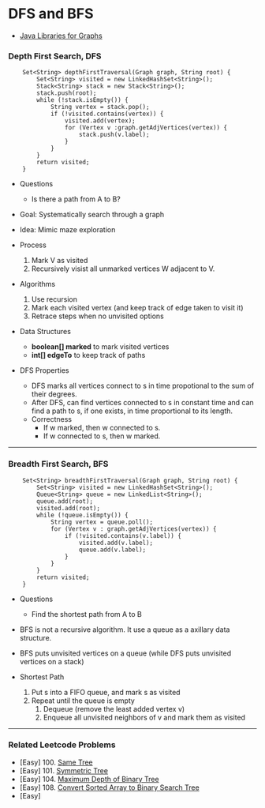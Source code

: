 # DFS and BFS

* [Java Libraries for Graphs](https://www.baeldung.com/java-graphs)

### Depth First Search, DFS

        Set<String> depthFirstTraversal(Graph graph, String root) {
            Set<String> visited = new LinkedHashSet<String>();
            Stack<String> stack = new Stack<String>();
            stack.push(root);
            while (!stack.isEmpty()) {
                String vertex = stack.pop();
                if (!visited.contains(vertex)) {
                    visited.add(vertex);
                    for (Vertex v :graph.getAdjVertices(vertex)) {              
                        stack.push(v.label);
                    }
                }
            }
            return visited;
        }

* Questions
    * Is there a path from A to B?

* Goal: Systematically search through a graph
* Idea: Mimic maze exploration
* Process
    1. Mark V as visited
    2. Recursively visist all unmarked vertices W adjacent to V.

* Algorithms
    1. Use recursion
    2. Mark each visited vertex (and keep track of edge taken to visit it)
    3. Retrace steps when no unvisited options

* Data Structures
    * **boolean[] marked** to mark visited vertices
    * **int[] edgeTo** to keep track of paths

* DFS Properties
    * DFS marks all vertices connect to s in time propotional to the sum of their degrees.
    * After DFS, can find vertices connected to s in constant time and can find a path to s, if one exists, in time proportional to its length.
    * Correctness
        * If w marked, then w connected to s.
        * If w connected to s, then w marked.

-----
### Breadth First Search, BFS

        Set<String> breadthFirstTraversal(Graph graph, String root) {
            Set<String> visited = new LinkedHashSet<String>();
            Queue<String> queue = new LinkedList<String>();
            queue.add(root);
            visited.add(root);
            while (!queue.isEmpty()) {
                String vertex = queue.poll();
                for (Vertex v : graph.getAdjVertices(vertex)) {
                    if (!visited.contains(v.label)) {
                        visited.add(v.label);
                        queue.add(v.label);
                    }
                }
            }
            return visited;
        }

* Questions
    * Find the shortest path from A to B

* BFS is not a recursive algorithm. It use a queue as a axillary data structure.
* BFS puts unvisited vertices on a queue (while DFS puts unvisited vertices on a stack)
* Shortest Path
    1. Put s into a FIFO queue, and mark s as visited
    2. Repeat until the queue is empty
        1. Dequeue (remove the least added vertex v)
        2. Enqueue all unvisited neighbors of v and mark them as visited

-----
### Related Leetcode Problems
* [Easy]  100. [Same Tree](https://leetcode.com/problems/same-tree/)
* [Easy]  101. [Symmetric Tree](https://leetcode.com/problems/symmetric-tree/)
* [Easy]  104. [Maximum Depth of Binary Tree](https://leetcode.com/problems/maximum-depth-of-binary-tree/)
* [Easy]  108. [Convert Sorted Array to Binary Search Tree](https://leetcode.com/problems/convert-sorted-array-to-binary-search-tree/)
* [Easy]
